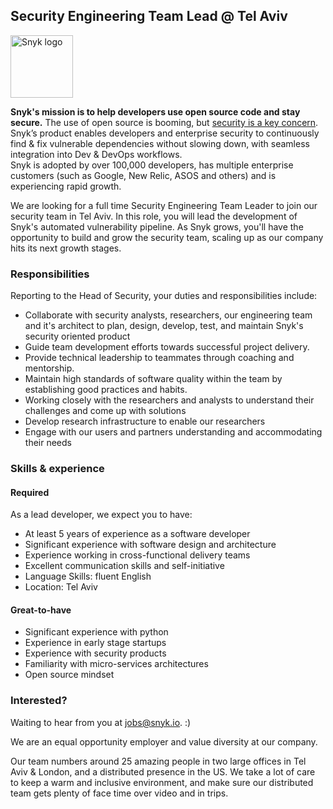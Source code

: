 ## Security Engineering Team Lead @ Tel Aviv

<img src="https://snyk.io/images/snyk-dog.png" width="100" alt="Snyk logo" />

**Snyk's mission is to help developers use open source code and stay secure.** The use of open source is booming, but [security is a key concern](https://snyk.io/stateofossecurity/). Snyk’s product enables developers and enterprise security to continuously find & fix vulnerable dependencies without slowing down, with seamless integration into Dev & DevOps workflows.  
Snyk is adopted by over 100,000 developers, has multiple enterprise customers (such as Google, New Relic, ASOS and others) and is experiencing rapid growth.

We are looking for a full time Security Engineering Team Leader to join our security team in Tel Aviv. In this role, you will lead the development of Snyk's automated vulnerability pipeline. As Snyk grows, you'll have the opportunity to build and grow the security team, scaling up as our company hits its next growth stages. 

### Responsibilities

Reporting to the Head of Security, your duties and responsibilities include:

- Collaborate with security analysts, researchers, our engineering team and it's architect to plan, design, develop, test, and maintain Snyk's security oriented product
- Guide team development efforts towards successful project delivery.
- Provide technical leadership to teammates through coaching and mentorship.
- Maintain high standards of software quality within the team by establishing good practices and habits.
- Working closely with the researchers and analysts to understand their challenges and come up with solutions
- Develop research infrastructure to enable our researchers
- Engage with our users and partners understanding and accommodating their needs


### Skills & experience

#### Required

As a lead developer, we expect you to have:

- At least 5 years of experience as a software developer
- Significant experience with software design and architecture
- Experience working in cross-functional delivery teams
- Excellent communication skills and self-initiative
- Language Skills: fluent English
- Location: Tel Aviv

#### Great-to-have
- Significant experience with python
- Experience in early stage startups
- Experience with security products
- Familiarity with micro-services architectures
- Open source mindset

### Interested?

Waiting to hear from you at [jobs@snyk.io](mailto:jobs@snyk.io). :)

We are an equal opportunity employer and value diversity at our company.

Our team numbers around 25 amazing people in two large offices in Tel Aviv & London, and a distributed presence in the US. We take a lot of care to keep a warm and inclusive environment, and make sure our distributed team gets plenty of face time over video and in trips.

